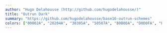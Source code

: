 ```yaml
---
author: "Hugo Delahousse (http://github.com/hugodelahousse/)"
title: "Outrun Dark"
summary: "https://github.com/hugodelahousse/base16-outrun-schemes"
colors: ["00002A", "20204A", "30305A", "50507A", "B0B0DA", "D0D0FA", "E0E0FF", "F5F5FF", "FF4242", "FC8D28", "F3E877", "59F176", "0EF0F0", "66B0FF", "F10596", "F003EF"]
---
```

